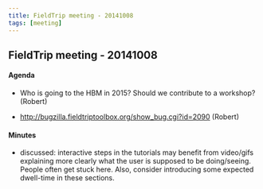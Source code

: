 ```yaml
---
title: FieldTrip meeting - 20141008
tags: [meeting]
---
```


## FieldTrip meeting - 20141008

#### Agenda

- Who is going to the HBM in 2015? Should we contribute to a workshop? (Robert)

- http://bugzilla.fieldtriptoolbox.org/show_bug.cgi?id=2090 (Robert)

#### Minutes

- discussed: interactive steps in the tutorials may benefit from video/gifs explaining more clearly what the user is supposed to be doing/seeing. People often get stuck here. Also, consider introducing some expected dwell-time in these sections.
